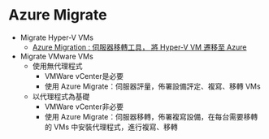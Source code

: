 # Azure Migrate
 - Migrate Hyper-V VMs<br>
	- [Azure Migration : 伺服器移轉工具， 將 Hyper-V VM 遷移至 Azure](https://github.com/BrianHsing/Azure-Migrate/tree/master/hyper-v)<br>
 - Migrate VMware VMs<br>
	- 使用無代理程式
		- VMWare vCenter是必要<br>
		- 使用 Azure Migrate：伺服器評量，佈署設備評定、複寫、移轉 VMs<br>
	- 以代理程式為基礎
		- VMWare vCenter非必要<br>
		- 使用 Azure Migrate：伺服器移轉，佈署複寫設備，在每台需要移轉的 VMs 中安裝代理程式，進行複寫、移轉<br>
